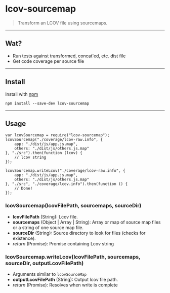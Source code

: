 # lcov-sourcemap

> Transform an LCOV file using sourcemaps.

---
## Wat?
* Run tests against transformed, concat'ed, etc. dist file
* Get code coverage per source file

---
## Install
Install with [npm](https://github.com/Tapad/lcov-sourcemap)

```
npm install --save-dev lcov-sourcemap
```

---
## Usage
```
var lcovSourcemap = require("lcov-sourcemap");
lcovSourcemap("./coverage/lcov-raw.info", {
	app: "./dist/js/app.js.map",
	others: "./dist/js/others.js.map"
}, "./src").then(function (lcov) {
    // lcov string
});

lcovSourcemap.writeLcov("./coverage/lcov-raw.info", {
	app: "./dist/js/app.js.map",
	others: "./dist/js/others.js.map"
}, "./src", "./coverage/lcov.info").then(function () {
    // Done!
});
```
### lcovSourcemap(lcovFilePath, sourcemaps, sourceDir)
* **lcovFilePath** (String): Lcov file.
* **sourcemaps** (Object | Array | String): Array or map of source map files or a string of one source map file.
* **sourceDir** (String): Source directory to look for files (checks for existence).
* _return_ (Promise): Promise containing Lcov string

### lcovSourcemap.writeLcov(lcovFilePath, sourcemaps, sourceDir, outputLcovFilePath)
* Arguments similar to `lcovSourceMap`
* **outputLcovFilePath** (String): Output lcov file path.
* _return_ (Promise): Resolves when write is complete